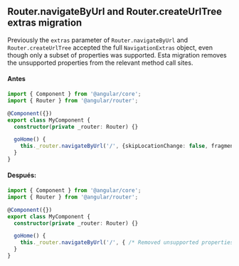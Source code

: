 ## Router.navigateByUrl and Router.createUrlTree extras migration

Previously the `extras` parameter of `Router.navigateByUrl` and `Router.createUrlTree` accepted the
full `NavigationExtras` object, even though only a subset of properties was supported. Esta
migration removes the unsupported properties from the relevant method call sites.

#### Antes
```ts
import { Component } from '@angular/core';
import { Router } from '@angular/router';

@Component({})
export class MyComponent {
  constructor(private _router: Router) {}

  goHome() {
    this._router.navigateByUrl('/', {skipLocationChange: false, fragment: 'foo'});
  }
}
```

#### Después:
```ts
import { Component } from '@angular/core';
import { Router } from '@angular/router';

@Component({})
export class MyComponent {
  constructor(private _router: Router) {}

  goHome() {
    this._router.navigateByUrl('/', { /* Removed unsupported properties by Angular migration: fragment. */ skipLocationChange: false });
  }
}
```
